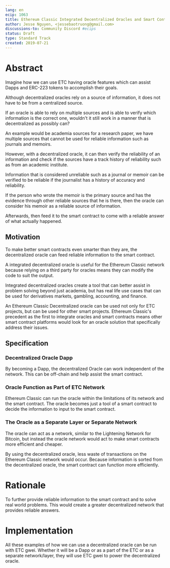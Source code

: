 ```yaml
---
lang: en
ecip: 1063
title: Ethereum Classic Integrated Decentralized Oracles and Smart Contracts
author: Jesse Nguyen, <jessebaotruong@gmail.com>
discussions-to: Community Discord #ecips
status: Draft
type: Standard Track
created: 2019-07-21
---
```


# Abstract
Imagine how we can use ETC having oracle features which can assist Dapps and ERC-223 tokens to accomplish their goals.

Although decentralized oracles rely on a source of information, it does not have to be from a centralized source.

If an oracle is able to rely on multiple sources and is able to verify which information is the correct one, wouldn't it still work in a manner that is decentralized as possibly can?

An example would be academia sources for a research paper, we have multiple sources that cannot be used for reliable information such as journals and memoirs.

However, with a decentralized oracle, it can then verify the reliability of an information and check if the sources have a track history of reliability such as from an academic institute.

Information that is considered unreliable such as a  journal or memoir can be verified to be reliable if the journalist has a history of accuracy and reliability.

If the person who wrote the memoir is the primary source and has the evidence through other reliable sources that he is there, then the oracle can consider his memoir as a reliable source of information.

Afterwards, then feed it to the smart contract to come with a reliable answer of what actually happened.

## Motivation
To make better smart contracts even smarter than they are, the decentralized oracle can feed reliable information to the smart contract.

A integrated decentralized oracle is useful for the Ethereum Classic network because relying on a third party for oracles means they can modify the code to suit the output.

Integrated decentralized oracles create a tool that can better assist in problem solving beyond just academia, but has real life use cases that can be used for derivatives markets, gambling, accounting, and finance.

An Ethereum Classic Decentralized oracle can be used not only for ETC projects, but can be used for other smart projects.
Ethereum Classic's precedent as the first to integrate oracles and smart contracts means other smart contract platforms would look for an oracle solution that specifically address their issues.

## Specification

### Decentralized Oracle Dapp

By becoming a Dapp, the decentralized Oracle can work independent of the network.
This can be off-chain and help assist the smart contract.

### Oracle Function as Part of ETC Network
Ethereum Classic can run the oracle within the limitations of its network and the smart contract.
The oracle becomes just a tool of a smart contract to decide the information to input to the smart contract.

### The Oracle as a Separate Layer or Separate Network

The oracle can act as a network, similar to the Lightening Network for Bitcoin, but instead the oracle network would act to make smart contracts more efficient and cheaper.

By using the decentralized oracle, less waste of transactions on the Ethereum Classic network would occur.
Because information is sorted from the decentralized oracle, the smart contract can function more efficiently.

# Rationale
To further provide reliable information to the smart contract and to solve real world problems.
This would create a greater decentralized network that provides reliable answers.

# Implementation
All these examples of how we can use a decentralized oracle can be run with ETC gwei.
Whether it will be a Dapp or as a part of the ETC or as a separate network/layer, they will use ETC gwei to power the decentralized oracle.
